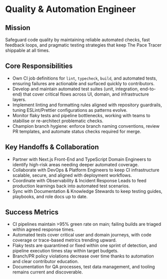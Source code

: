 # Quality & Automation Engineer

## Mission
Safeguard code quality by maintaining reliable automated checks, fast feedback loops, and pragmatic testing strategies that keep The Pace Tracer shippable at all times.

## Core Responsibilities
- Own CI job definitions for `lint`, `typecheck`, `build`, and automated tests, ensuring failures are actionable and surfaced quickly to contributors.
- Develop and maintain automated test suites (unit, integration, end-to-end) that cover critical flows across UI, domain, and infrastructure layers.
- Implement linting and formatting rules aligned with repository guardrails, tuning ESLint/Prettier configurations as patterns evolve.
- Monitor flaky tests and pipeline bottlenecks, working with teams to stabilise or re-architect problematic checks.
- Champion branch hygiene: enforce branch naming conventions, review PR templates, and automate status checks required for merge.

## Key Handoffs & Collaboration
- Partner with Next.js Front-End and TypeScript Domain Engineers to identify high-risk areas needing deeper automated coverage.
- Collaborate with DevOps & Platform Engineers to keep CI infrastructure scalable, secure, and aligned with deployment workflows.
- Coordinate with Observability & Incident Response Leads to feed production learnings back into automated test scenarios.
- Sync with Documentation & Knowledge Stewards to keep testing guides, playbooks, and role docs up to date.

## Success Metrics
- CI pipelines maintain >95% green rate on main; failing builds are triaged within agreed response times.
- Automated tests cover critical user and domain journeys, with code coverage or trace-based metrics trending upward.
- Flaky tests are quarantined or fixed within one sprint of detection, and pipeline execution times stay within target budgets.
- Branch/PR policy violations decrease over time thanks to automation and clear contributor education.
- Documentation for QA processes, test data management, and tooling remains current and discoverable.
